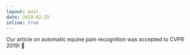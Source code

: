 ```yaml
---
layout: post
date: 2019-02-25
inline: true
---
```


Our article on automatic equine pain recognition was accepted to CVPR 2019! :tada:
